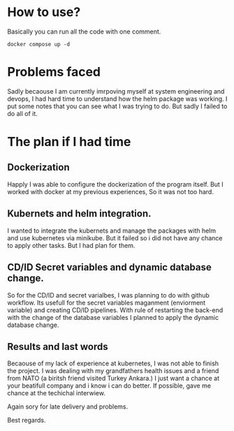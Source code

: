 # How to use? 

Basically you can run all the code with one comment.
```
docker compose up -d
```

# Problems faced
Sadly becaouse I am currently imrpoving myself at system engineering and devops, I had hard time to understand how the helm package was working. I put some notes that you can see what I was trying to do. But sadly I failed to do all of it.

# The plan if I had time
## Dockerization
Happly I was able to configure the dockerization of the program itself. But I worked with docker at my previous experiences, So it was not too hard.
## Kubernets and helm integration. 
I wanted to integrate the kubernets and manage the packages with helm and use kubernetes via minikube. But it failed so i did not have any chance to apply other tasks. But I had plan for them.
## CD/ID Secret variables and dynamic database change.
So for the CD/ID and secret varialbes, I was planning to do with github workflow. Its usefull for the secret variables maganment (enviorment variable) and creating CD/ID pipelines. With rule of restarting the back-end with the change of the database variables I planned to apply the dynamic database change.
## Results and last words
Becaouse of my lack of experience at kubernetes, I was not able to finish the project. I was dealing with my grandfathers health issues and a friend from NATO (a biritsh friend visited Turkey Ankara.) I just want a chance at your beatifull company and i know i can do better. If possible, gave me chance at the techichal interwiew. 

Again sory for late delivery and problems. 

Best regards. 
